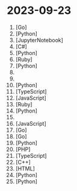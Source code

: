 # 2023-09-23

1. [](https://github.comundefined "OpenTofu lets you declaratively manage your cloud infrastructure.") [Go]
2. [](https://github.comundefined "") [Python]
3. [](https://github.comundefined "[SIGGRAPH Asia 2023] Rerender A Video: Zero-Shot Text-Guided Video-to-Video Translation") [JupyterNotebook]
4. [](https://github.comundefined "PowerShell for every system!") [C#]
5. [](https://github.comundefined "Clone a voice in 5 seconds to generate arbitrary speech in real-time") [Python]
6. [](https://github.comundefined "Your self-hosted, globally interconnected microblogging community") [Ruby]
7. [](https://github.comundefined "Code and models for NExT-GPT: Any-to-Any Multimodal Large Language Model") [Python]
8. [](https://github.comundefined "The paper list of the 86-page paper The Rise and Potential of Large Language Model Based Agents: A Survey by Zhiheng Xi et al.") 
9. [](https://github.comundefined "Public repo for my latest and greatest cognitive architecture ACE (Autonomous Cognitive Entity) Framework") 
10. [](https://github.comundefined "🐸💬 - a deep learning toolkit for Text-to-Speech, battle-tested in research and production") [Python]
11. [](https://github.comundefined "🔥 🔥 🔥 Open Source JIRA, Linear and Height Alternative. Plane helps you track your issues, epics, and product roadmaps in the simplest way possible.") [TypeScript]
12. [](https://github.comundefined "Most modern mobile touch slider with hardware accelerated transitions") [JavaScript]
13. [](https://github.comundefined "Deploy web apps anywhere.") [Ruby]
14. [](https://github.comundefined "[ICCV 2023] ProPainter: Improving Propagation and Transformer for Video Inpainting") [Python]
15. [](https://github.comundefined "互联网首份程序员考公指南，由3位已经进入体制内的前大厂程序员联合献上。") 
16. [](https://github.comundefined "The React Framework") [JavaScript]
17. [](https://github.comundefined "Meshery, the cloud native manager") [Go]
18. [](https://github.comundefined "A privacy-first, lightweight note-taking service. Easily capture and share your great thoughts") [Go]
19. [](https://github.comundefined "An Open-source Framework for Autonomous Language Agents") [Python]
20. [](https://github.comundefined "Archives of the criminal side of the internet") [PHP]
21. [](https://github.comundefined "Resolve production issues, fast. An open source observability platform unifying session replays, logs, metrics, traces and errors.") [TypeScript]
22. [](https://github.comundefined "A modern formatting library") [C++]
23. [](https://github.comundefined "A list of SaaS, PaaS and IaaS offerings that have free tiers of interest to devops and infradev") [HTML]
24. [](https://github.comundefined "A collective list of free APIs") [Python]
25. [](https://github.comundefined "kani (カニ) is a highly hackable microframework for chat-based language models with tool usage/function calling.") [Python]
